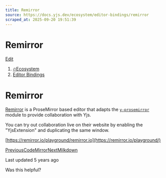 ```yaml
---
title: Remirror
source: https://docs.yjs.dev/ecosystem/editor-bindings/remirror
scraped_at: 2025-09-20 19:51:39
---
```


# Remirror

[Edit](https://github.com/yjs/docs/blob/main/ecosystem/editor-bindings/remirror.md)

1. [🔥Ecosystem](/ecosystem)
2. [Editor Bindings](/ecosystem/editor-bindings)

# Remirror

[Remirror](https://remirror.io/) is a ProseMirror based editor that adapts the [`y-prosemirror`](https://github.com/yjs/y-prosemirror/) module to provide collaboration with Yjs.

You can try out collaboration live on their website by enabling the "YjsExtension" and duplicating the same window.

[https://remirror.io/playground/remirror.io](https://remirror.io/playground/)

[PreviousCodeMirror](/ecosystem/editor-bindings/codemirror)[NextMilkdown](/ecosystem/editor-bindings/milkdown)

Last updated 5 years ago

Was this helpful?
